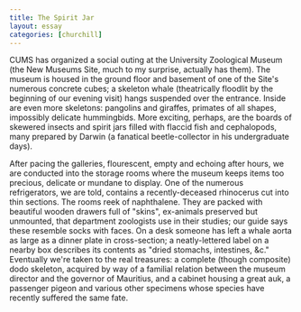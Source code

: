 ```yaml
---
title: The Spirit Jar
layout: essay
categories: [churchill]
---
```


CUMS has organized a social outing at the University Zoological Museum (the New
Museums Site, much to my surprise, actually has them). The museum is housed in
the ground floor and basement of one of the Site's numerous concrete cubes; a
skeleton whale (theatrically floodlit by the beginning of our evening visit)
hangs suspended over the entrance. Inside are even more skeletons: pangolins and
giraffes, primates of all shapes, impossibly delicate hummingbids. More
exciting, perhaps, are the boards of skewered insects and spirit jars filled
with flaccid fish and cephalopods, many prepared by Darwin (a fanatical
beetle-collector in his undergraduate days).

After pacing the galleries, flourescent, empty and echoing after hours, we are
conducted into the storage rooms where the museum keeps items too precious,
delicate or mundane to display. One of the numerous refrigerators, we are told,
contains a recently-deceased rhinocerus cut into thin sections. The rooms reek
of naphthalene. They are packed with beautiful wooden drawers full of
"skins", ex-animals preserved but unmounted, that department zoologists use in
their studies; our guide says these resemble socks with faces. On a desk someone
has left a whale aorta as large as a dinner plate in cross-section; a
neatly-lettered label on a nearby box describes its contents as "dried stomachs,
intestines, &c." Eventually we're taken to the real treasures: a complete
(though composite) dodo skeleton, acquired by way of a familial relation between
the museum director and the governor of Mauritius, and a cabinet housing a great
auk, a passenger pigeon and various other specimens whose species have recently
suffered the same fate.
